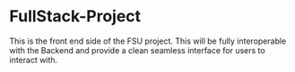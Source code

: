# FullStack-Project

This is the front end side of the FSU project. This will be fully interoperable with the Backend and provide a clean seamless interface for users to interact with.